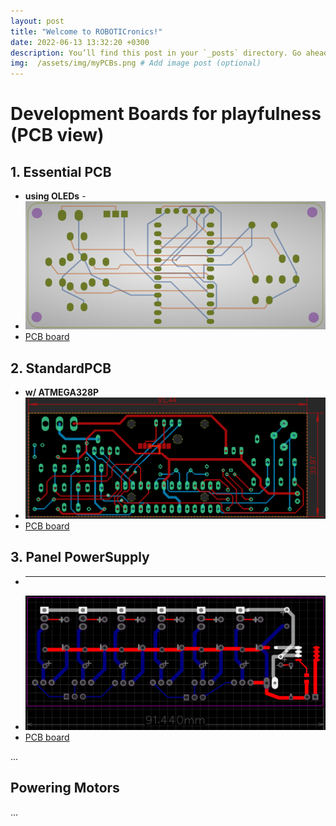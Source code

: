 ```yaml
---
layout: post
title: "Welcome to ROBOTICronics!"
date: 2022-06-13 13:32:20 +0300
description: You’ll find this post in your `_posts` directory. Go ahead and edit it and re-build the site to see your changes. # Add post description (optional)
img:  /assets/img/myPCBs.png # Add image post (optional)
---
```


# Development Boards for playfulness (PCB view)
## 1.  Essential PCB
  - **using OLEDs** -
  - ![1st Board](/assets/img/learnOLEDs.png)
  - [PCB board](https://github.com/ROBOTICronics/PCB/tree/main/xMM/learnOLEDs.zip "download LearnOLEDs PCB")
## 2.  StandardPCB
  - **w/ ATMEGA328P**
  - ![2nd Board](/assets/img/wATMEGA328P.png)
  - [PCB board](https://github.com/ROBOTICronics/PCB/tree/main/xMM/wATMEGA328P.zip "download wATMEGA328P PCB")
## 3. Panel PowerSupply
  - ** **
  - ![3rd Board](/assets/img/panelpowersupply.png)
  - [PCB board](https://github.com/ROBOTICronics/PCB/tree/main/xMM/panel-power-supply.zip "download Panel Power Supply PCB")

...

## Powering Motors

...

